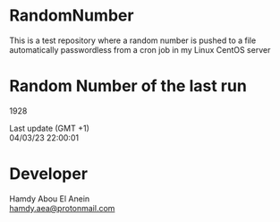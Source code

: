 # RandomNumber    
This is a test repository where a random number is pushed to a file automatically passwordless from a cron job in my Linux CentOS server    
# Random Number of the last run   
1928
      
Last update (GMT +1)    
04/03/23 22:00:01
# Developer    
Hamdy Abou El Anein   
hamdy.aea@protonmail.com
